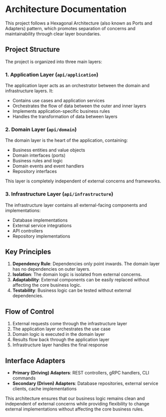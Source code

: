 # Architecture Documentation

This project follows a Hexagonal Architecture (also known as Ports and Adapters) pattern, which promotes separation of concerns and maintainability through clear layer boundaries.

## Project Structure

The project is organized into three main layers:

### 1. Application Layer (`api/application`)

The application layer acts as an orchestrator between the domain and infrastructure layers. It:
- Contains use cases and application services
- Orchestrates the flow of data between the outer and inner layers
- Implements application-specific business rules
- Handles the transformation of data between layers

### 2. Domain Layer (`api/domain`)

The domain layer is the heart of the application, containing:
- Business entities and value objects
- Domain interfaces (ports)
- Business rules and logic
- Domain events and event handlers
- Repository interfaces

This layer is completely independent of external concerns and frameworks.

### 3. Infrastructure Layer (`api/infrastructure`)

The infrastructure layer contains all external-facing components and implementations:
- Database implementations
- External service integrations
- API controllers
- Repository implementations

## Key Principles

1. **Dependency Rule**: Dependencies only point inwards. The domain layer has no dependencies on outer layers.
2. **Isolation**: The domain logic is isolated from external concerns.
3. **Adaptability**: External components can be easily replaced without affecting the core business logic.
4. **Testability**: Business logic can be tested without external dependencies.

## Flow of Control

1. External requests come through the infrastructure layer
2. The application layer orchestrates the use case
3. Domain logic is executed in the domain layer
4. Results flow back through the application layer
5. Infrastructure layer handles the final response

## Interface Adapters

- **Primary (Driving) Adapters**: REST controllers, gRPC handlers, CLI commands
- **Secondary (Driven) Adapters**: Database repositories, external service clients, cache implementations

This architecture ensures that our business logic remains clean and independent of external concerns while providing flexibility to change external implementations without affecting the core business rules.